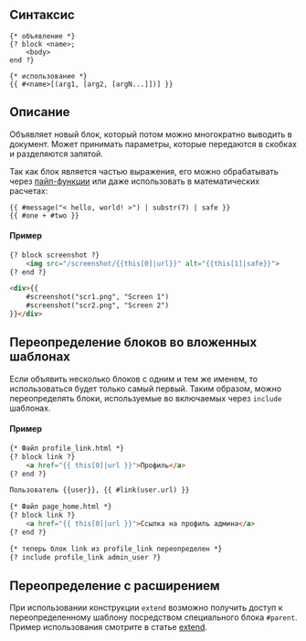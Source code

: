 ## Синтаксис
```
{* объявление *}
{? block <name>;
	<body>
end ?}
```
```
{* использование *}
{{ #<name>[(arg1, [arg2, [argN...]])] }}
```

## Описание
Объявляет новый блок, который потом можно многократно выводить в документ. Может принимать параметры, которые передаются в скобках и разделяются запятой.

Так как блок является частью выражения, его можно обрабатывать через [пайп-функции](../pipe-functions.md) или даже использовать в математических расчетах:
```
{{ #message("< hello, world! >") | substr(7) | safe }}
{{ #one + #two }}
```

#### Пример
```html
{? block screenshot ?}
	<img src="/screenshot/{{this[0]|url}}" alt="{{this[1]|safe}}">
{? end ?}

<div>{{
	#screenshot("scr1.png", "Screen 1")
	#screenshot("scr2.png", "Screen 2")
}}</div>
```

## Переопределение блоков во вложенных шаблонах
Если объявить несколько блоков с одним и тем же именем, то использоваться будет только самый первый. Таким образом, можно переопределять блоки, используемые во включаемых через `include` шаблонах.

#### Пример
```html
{* Файл profile_link.html *}
{? block link ?}
	<a href="{{ this[0]|url }}">Профиль</a>
{? end ?}

Пользователь {{user}}, {{ #link(user.url) }}

{* Файл page_home.html *}
{? block link ?}
	<a href="{{ this[0]|url }}">Ссылка на профиль админа</a>
{? end ?}

{* теперь блок link из profile_link переопределен *}
{? include profile_link admin_user ?}
```

## Переопределение с расширением
При использовании конструкции `extend` возможно получить доступ к переопределенному шаблону посредством специального блока `#parent`. Пример использования смотрите в статье [extend](extend.md).
